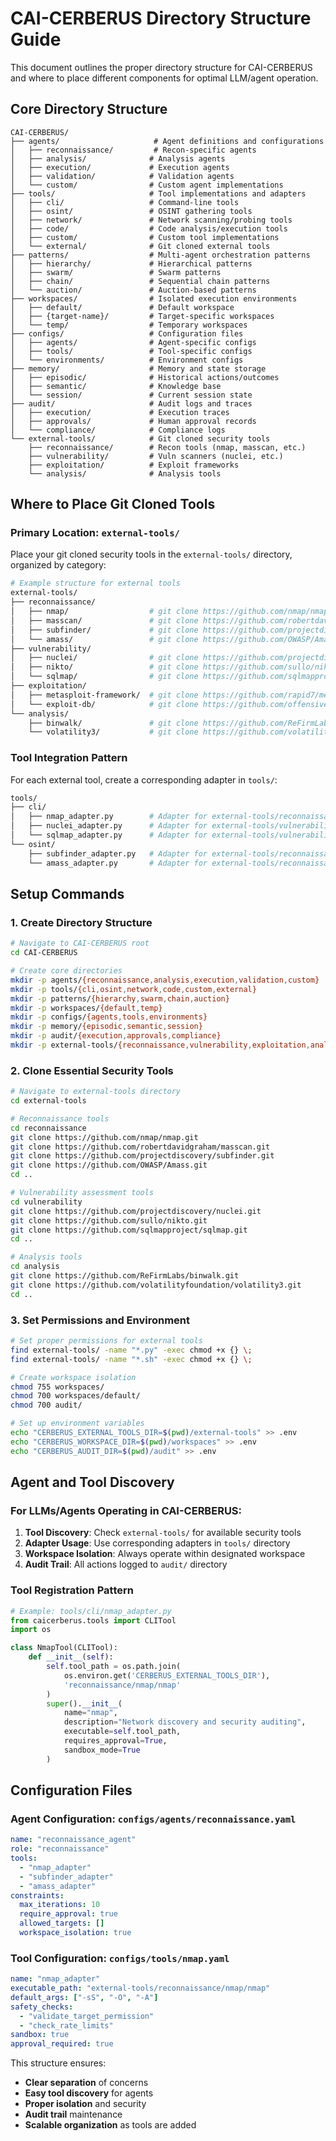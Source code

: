 # CAI-CERBERUS Directory Structure Guide

This document outlines the proper directory structure for CAI-CERBERUS and where to place different components for optimal LLM/agent operation.

## Core Directory Structure

```
CAI-CERBERUS/
├── agents/                     # Agent definitions and configurations
│   ├── reconnaissance/         # Recon-specific agents
│   ├── analysis/              # Analysis agents
│   ├── execution/             # Execution agents
│   ├── validation/            # Validation agents
│   └── custom/                # Custom agent implementations
├── tools/                     # Tool implementations and adapters
│   ├── cli/                   # Command-line tools
│   ├── osint/                 # OSINT gathering tools
│   ├── network/               # Network scanning/probing tools
│   ├── code/                  # Code analysis/execution tools
│   ├── custom/                # Custom tool implementations
│   └── external/              # Git cloned external tools
├── patterns/                  # Multi-agent orchestration patterns
│   ├── hierarchy/             # Hierarchical patterns
│   ├── swarm/                 # Swarm patterns
│   ├── chain/                 # Sequential chain patterns
│   └── auction/               # Auction-based patterns
├── workspaces/                # Isolated execution environments
│   ├── default/               # Default workspace
│   ├── {target-name}/         # Target-specific workspaces
│   └── temp/                  # Temporary workspaces
├── configs/                   # Configuration files
│   ├── agents/                # Agent-specific configs
│   ├── tools/                 # Tool-specific configs
│   └── environments/          # Environment configs
├── memory/                    # Memory and state storage
│   ├── episodic/              # Historical actions/outcomes
│   ├── semantic/              # Knowledge base
│   └── session/               # Current session state
├── audit/                     # Audit logs and traces
│   ├── execution/             # Execution traces
│   ├── approvals/             # Human approval records
│   └── compliance/            # Compliance logs
└── external-tools/            # Git cloned security tools
    ├── reconnaissance/        # Recon tools (nmap, masscan, etc.)
    ├── vulnerability/         # Vuln scanners (nuclei, etc.)
    ├── exploitation/          # Exploit frameworks
    └── analysis/              # Analysis tools
```

## Where to Place Git Cloned Tools

### Primary Location: `external-tools/`

Place your git cloned security tools in the `external-tools/` directory, organized by category:

```bash
# Example structure for external tools
external-tools/
├── reconnaissance/
│   ├── nmap/                  # git clone https://github.com/nmap/nmap
│   ├── masscan/               # git clone https://github.com/robertdavidgraham/masscan
│   ├── subfinder/             # git clone https://github.com/projectdiscovery/subfinder
│   └── amass/                 # git clone https://github.com/OWASP/Amass
├── vulnerability/
│   ├── nuclei/                # git clone https://github.com/projectdiscovery/nuclei
│   ├── nikto/                 # git clone https://github.com/sullo/nikto
│   └── sqlmap/                # git clone https://github.com/sqlmapproject/sqlmap
├── exploitation/
│   ├── metasploit-framework/  # git clone https://github.com/rapid7/metasploit-framework
│   └── exploit-db/            # git clone https://github.com/offensive-security/exploitdb
└── analysis/
    ├── binwalk/               # git clone https://github.com/ReFirmLabs/binwalk
    └── volatility3/           # git clone https://github.com/volatilityfoundation/volatility3
```

### Tool Integration Pattern

For each external tool, create a corresponding adapter in `tools/`:

```bash
tools/
├── cli/
│   ├── nmap_adapter.py        # Adapter for external-tools/reconnaissance/nmap/
│   ├── nuclei_adapter.py      # Adapter for external-tools/vulnerability/nuclei/
│   └── sqlmap_adapter.py      # Adapter for external-tools/vulnerability/sqlmap/
└── osint/
    ├── subfinder_adapter.py   # Adapter for external-tools/reconnaissance/subfinder/
    └── amass_adapter.py       # Adapter for external-tools/reconnaissance/amass/
```

## Setup Commands

### 1. Create Directory Structure
```bash
# Navigate to CAI-CERBERUS root
cd CAI-CERBERUS

# Create core directories
mkdir -p agents/{reconnaissance,analysis,execution,validation,custom}
mkdir -p tools/{cli,osint,network,code,custom,external}
mkdir -p patterns/{hierarchy,swarm,chain,auction}
mkdir -p workspaces/{default,temp}
mkdir -p configs/{agents,tools,environments}
mkdir -p memory/{episodic,semantic,session}
mkdir -p audit/{execution,approvals,compliance}
mkdir -p external-tools/{reconnaissance,vulnerability,exploitation,analysis}
```

### 2. Clone Essential Security Tools
```bash
# Navigate to external-tools directory
cd external-tools

# Reconnaissance tools
cd reconnaissance
git clone https://github.com/nmap/nmap.git
git clone https://github.com/robertdavidgraham/masscan.git
git clone https://github.com/projectdiscovery/subfinder.git
git clone https://github.com/OWASP/Amass.git
cd ..

# Vulnerability assessment tools
cd vulnerability
git clone https://github.com/projectdiscovery/nuclei.git
git clone https://github.com/sullo/nikto.git
git clone https://github.com/sqlmapproject/sqlmap.git
cd ..

# Analysis tools
cd analysis
git clone https://github.com/ReFirmLabs/binwalk.git
git clone https://github.com/volatilityfoundation/volatility3.git
cd ..
```

### 3. Set Permissions and Environment
```bash
# Set proper permissions for external tools
find external-tools/ -name "*.py" -exec chmod +x {} \;
find external-tools/ -name "*.sh" -exec chmod +x {} \;

# Create workspace isolation
chmod 755 workspaces/
chmod 700 workspaces/default/
chmod 700 audit/

# Set up environment variables
echo "CERBERUS_EXTERNAL_TOOLS_DIR=$(pwd)/external-tools" >> .env
echo "CERBERUS_WORKSPACE_DIR=$(pwd)/workspaces" >> .env
echo "CERBERUS_AUDIT_DIR=$(pwd)/audit" >> .env
```

## Agent and Tool Discovery

### For LLMs/Agents Operating in CAI-CERBERUS:

1. **Tool Discovery**: Check `external-tools/` for available security tools
2. **Adapter Usage**: Use corresponding adapters in `tools/` directory
3. **Workspace Isolation**: Always operate within designated workspace
4. **Audit Trail**: All actions logged to `audit/` directory

### Tool Registration Pattern

```python
# Example: tools/cli/nmap_adapter.py
from caicerberus.tools import CLITool
import os

class NmapTool(CLITool):
    def __init__(self):
        self.tool_path = os.path.join(
            os.environ.get('CERBERUS_EXTERNAL_TOOLS_DIR'),
            'reconnaissance/nmap/nmap'
        )
        super().__init__(
            name="nmap",
            description="Network discovery and security auditing",
            executable=self.tool_path,
            requires_approval=True,
            sandbox_mode=True
        )
```

## Configuration Files

### Agent Configuration: `configs/agents/reconnaissance.yaml`
```yaml
name: "reconnaissance_agent"
role: "reconnaissance"
tools:
  - "nmap_adapter"
  - "subfinder_adapter"
  - "amass_adapter"
constraints:
  max_iterations: 10
  require_approval: true
  allowed_targets: []
  workspace_isolation: true
```

### Tool Configuration: `configs/tools/nmap.yaml`
```yaml
name: "nmap_adapter"
executable_path: "external-tools/reconnaissance/nmap/nmap"
default_args: ["-sS", "-O", "-A"]
safety_checks:
  - "validate_target_permission"
  - "check_rate_limits"
sandbox: true
approval_required: true
```

This structure ensures:
- **Clear separation** of concerns
- **Easy tool discovery** for agents
- **Proper isolation** and security
- **Audit trail** maintenance
- **Scalable organization** as tools are added